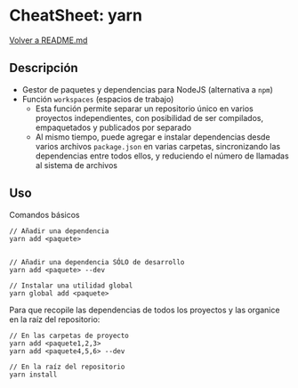 # CheatSheet: yarn

[Volver a README.md](README.md)

## Descripción

- Gestor de paquetes y dependencias para NodeJS (alternativa a `npm`)
- Función `workspaces` (espacios de trabajo)
  - Esta función permite separar un repositorio único en varios proyectos independientes, con posibilidad de ser compilados, empaquetados y publicados por separado
  - Al mismo tiempo, puede agregar e instalar dependencias desde varios archivos `package.json` en varias carpetas, sincronizando las dependencias entre todos ellos, y reduciendo el número de llamadas al sistema de archivos

## Uso

Comandos básicos

```
// Añadir una dependencia
yarn add <paquete>


// Añadir una dependencia SÓLO de desarrollo
yarn add <paquete> --dev

// Instalar una utilidad global
yarn global add <paquete>
```

Para que recopile las dependencias de todos los proyectos y las organice en la raíz del repositorio:

```
// En las carpetas de proyecto
yarn add <paquete1,2,3>
yarn add <paquete4,5,6> --dev

// En la raíz del repositorio
yarn install
```